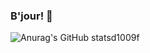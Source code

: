 ### B'jour! :monocle_face:

<p align="center">
  
![Anurag's GitHub stats](https://github-readme-stats.vercel.app/api?username=Berlingott&show_icons=true&theme=radical&title_color=ffee1a&icon_color=ffee1a&text_color=e000ab)d1009f

</p>



